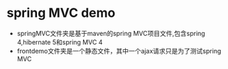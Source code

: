 # spring MVC demo
- springMVC文件夹是基于maven的spring MVC项目文件,包含spring 4,hibernate 5和spring MVC 4
- frontdemo文件夹是一个静态文件，其中一个ajax请求只是为了测试spring MVC
